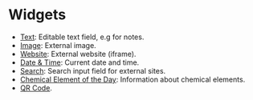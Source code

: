 # Widgets

- [Text](text.md): Editable text field, e.g for notes.
- [Image](image.md): External image.
- [Website](website.md): External website (iframe).
- [Date & Time](date-time.md): Current date and time.
- [Search](search.md): Search input field for external sites.
- [Chemical Element of the Day](totd-chemical-elements.md): Information about chemical elements.
- [QR Code](qr-code.md).
